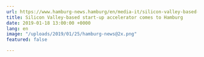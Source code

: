```yaml
---
url: https://www.hamburg-news.hamburg/en/media-it/silicon-valley-based-start-accelerator-comes-hambu/
title: Silicon Valley-based start-up accelerator comes to Hamburg
date: 2019-01-18 13:00:00 +0000
lang: en
image: "/uploads/2019/01/25/hamburg-news@2x.png"
featured: false

---
```

